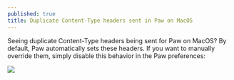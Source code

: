 ```yaml
---
published: true
title: Duplicate Content-Type headers sent in Paw on MacOS
---
```

Seeing duplicate Content-Type headers being sent for Paw on MacOS? By default, Paw automatically sets these headers. If you want to manually override them, simply disable this behavior in the Paw preferences:

![]({{site.cdn_path}}/2017/09/25/paw_prefs.png)
